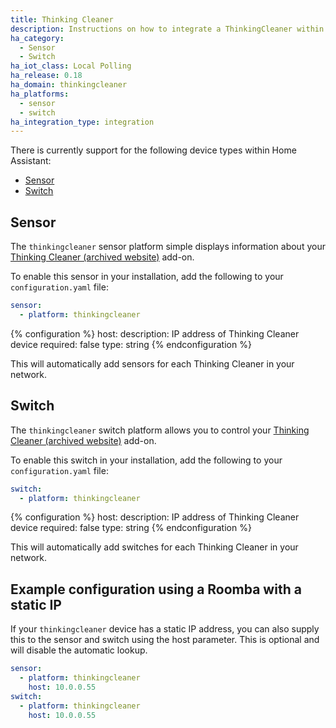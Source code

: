 ```yaml
---
title: Thinking Cleaner
description: Instructions on how to integrate a ThinkingCleaner within Home Assistant.
ha_category:
  - Sensor
  - Switch
ha_iot_class: Local Polling
ha_release: 0.18
ha_domain: thinkingcleaner
ha_platforms:
  - sensor
  - switch
ha_integration_type: integration
---
```


There is currently support for the following device types within Home Assistant:

- [Sensor](#sensor)
- [Switch](#switch)

## Sensor

The `thinkingcleaner` sensor platform simple displays information about your [Thinking Cleaner (archived website)](https://web.archive.org/web/20220802042114/https://www.thinkingcleaner.com/) add-on.

To enable this sensor in your installation, add the following to your `configuration.yaml` file:

```yaml
sensor:
  - platform: thinkingcleaner
```

{% configuration %}
host:
  description: IP address of Thinking Cleaner device
  required: false
  type: string
{% endconfiguration %}


This will automatically add sensors for each Thinking Cleaner in your network.

## Switch

The `thinkingcleaner` switch platform allows you to control your [Thinking Cleaner (archived website)](https://web.archive.org/web/20220802042114/https://www.thinkingcleaner.com/) add-on.

To enable this switch in your installation, add the following to your `configuration.yaml` file:

```yaml
switch:
  - platform: thinkingcleaner
```

{% configuration %}
host:
  description: IP address of Thinking Cleaner device
  required: false
  type: string
{% endconfiguration %}


This will automatically add switches for each Thinking Cleaner in your network.

## Example configuration using a Roomba with a static IP

If your `thinkingcleaner` device has a static IP address, you can also supply this to the sensor and switch using the host parameter. This is optional and will disable the automatic lookup.

```yaml
sensor:
  - platform: thinkingcleaner
    host: 10.0.0.55
switch:
  - platform: thinkingcleaner
    host: 10.0.0.55
```
